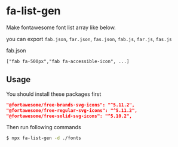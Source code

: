 # fa-list-gen

Make fontawesome font list array like below.

you can export `fab.json`, `far.json`, `fas.json`, `fab.js`, `far.js`, `fas.js`

fab.json
```
["fab fa-500px","fab fa-accessible-icon", ...]
```

## Usage

You should install these packages first

```json
"@fortawesome/free-brands-svg-icons": "^5.11.2",
"@fortawesome/free-regular-svg-icons": "^5.11.2",
"@fortawesome/free-solid-svg-icons": "^5.10.2",
```

Then run following commands

```sh
$ npx fa-list-gen -d ./fonts
```